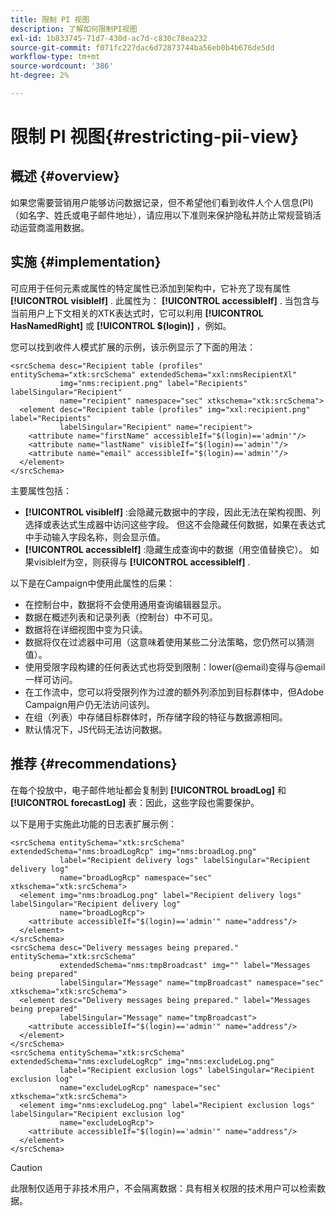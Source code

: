 ```yaml
---
title: 限制 PI 视图
description: 了解如何限制PI视图
exl-id: 1b833745-71d7-430d-ac7d-c830c78ea232
source-git-commit: f071fc227dac6d72873744ba56eb0b4b676de5dd
workflow-type: tm+mt
source-wordcount: '386'
ht-degree: 2%

---
```


# 限制 PI 视图{#restricting-pii-view}

## 概述 {#overview}

如果您需要营销用户能够访问数据记录，但不希望他们看到收件人个人信息(PI)（如名字、姓氏或电子邮件地址），请应用以下准则来保护隐私并防止常规营销活动运营商滥用数据。

## 实施 {#implementation}

可应用于任何元素或属性的特定属性已添加到架构中，它补充了现有属性 **[!UICONTROL visibleIf]** . 此属性为： **[!UICONTROL accessibleIf]** . 当包含与当前用户上下文相关的XTK表达式时，它可以利用 **[!UICONTROL HasNamedRight]** 或 **[!UICONTROL $(login)]** ，例如。

您可以找到收件人模式扩展的示例，该示例显示了下面的用法：

```
<srcSchema desc="Recipient table (profiles" entitySchema="xtk:srcSchema" extendedSchema="xxl:nmsRecipientXl"
           img="nms:recipient.png" label="Recipients" labelSingular="Recipient"
           name="recipient" namespace="sec" xtkschema="xtk:srcSchema">
  <element desc="Recipient table (profiles" img="xxl:recipient.png" label="Recipients"
           labelSingular="Recipient" name="recipient">
    <attribute name="firstName" accessibleIf="$(login)=='admin'"/>
    <attribute name="lastName" visibleIf="$(login)=='admin'"/>
    <attribute name="email" accessibleIf="$(login)=='admin'"/>
  </element>
</srcSchema>
```

主要属性包括：

* **[!UICONTROL visibleIf]** :会隐藏元数据中的字段，因此无法在架构视图、列选择或表达式生成器中访问这些字段。 但这不会隐藏任何数据，如果在表达式中手动输入字段名称，则会显示值。
* **[!UICONTROL accessibleIf]** :隐藏生成查询中的数据（用空值替换它）。 如果visibleIf为空，则获得与 **[!UICONTROL accessibleIf]** .

以下是在Campaign中使用此属性的后果：

* 在控制台中，数据将不会使用通用查询编辑器显示。
* 数据在概述列表和记录列表（控制台）中不可见。
* 数据将在详细视图中变为只读。
* 数据将仅在过滤器中可用（这意味着使用某些二分法策略，您仍然可以猜测值）。
* 使用受限字段构建的任何表达式也将受到限制：lower(@email)变得与@email一样可访问。
* 在工作流中，您可以将受限列作为过渡的额外列添加到目标群体中，但Adobe Campaign用户仍无法访问该列。
* 在组（列表）中存储目标群体时，所存储字段的特征与数据源相同。
* 默认情况下，JS代码无法访问数据。

## 推荐 {#recommendations}

在每个投放中，电子邮件地址都会复制到 **[!UICONTROL broadLog]** 和 **[!UICONTROL forecastLog]** 表：因此，这些字段也需要保护。

以下是用于实施此功能的日志表扩展示例：

```
<srcSchema entitySchema="xtk:srcSchema" extendedSchema="nms:broadLogRcp" img="nms:broadLog.png"
           label="Recipient delivery logs" labelSingular="Recipient delivery log"
           name="broadLogRcp" namespace="sec" xtkschema="xtk:srcSchema">
  <element img="nms:broadLog.png" label="Recipient delivery logs" labelSingular="Recipient delivery log"
           name="broadLogRcp">
    <attribute accessibleIf="$(login)=='admin'" name="address"/>
  </element>
</srcSchema>
<srcSchema desc="Delivery messages being prepared." entitySchema="xtk:srcSchema"
           extendedSchema="nms:tmpBroadcast" img="" label="Messages being prepared"
           labelSingular="Message" name="tmpBroadcast" namespace="sec" xtkschema="xtk:srcSchema">
  <element desc="Delivery messages being prepared." label="Messages being prepared"
           labelSingular="Message" name="tmpBroadcast">
    <attribute accessibleIf="$(login)=='admin'" name="address"/>
  </element>
</srcSchema>
<srcSchema entitySchema="xtk:srcSchema" extendedSchema="nms:excludeLogRcp" img="nms:excludeLog.png"
           label="Recipient exclusion logs" labelSingular="Recipient exclusion log"
           name="excludeLogRcp" namespace="sec" xtkschema="xtk:srcSchema">
  <element img="nms:excludeLog.png" label="Recipient exclusion logs" labelSingular="Recipient exclusion log"
           name="excludeLogRcp">
    <attribute accessibleIf="$(login)=='admin'" name="address"/>
  </element>
</srcSchema>
```

>[!CAUTION]
>
>此限制仅适用于非技术用户，不会隔离数据：具有相关权限的技术用户可以检索数据。
